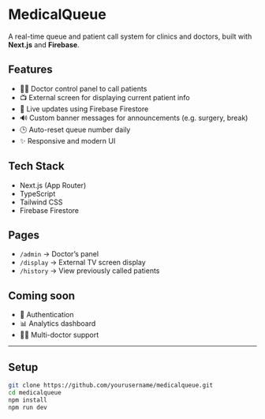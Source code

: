 # MedicalQueue

A real-time queue and patient call system for clinics and doctors, built with **Next.js** and **Firebase**.

## Features

- 👨‍⚕️ Doctor control panel to call patients
- 📺 External screen for displaying current patient info
- 🔁 Live updates using Firebase Firestore
- 🔊 Custom banner messages for announcements (e.g. surgery, break)
- 🕒 Auto-reset queue number daily
- ✨ Responsive and modern UI

## Tech Stack

- Next.js (App Router)
- TypeScript
- Tailwind CSS
- Firebase Firestore

## Pages

- `/admin` → Doctor’s panel
- `/display` → External TV screen display
- `/history` → View previously called patients

## Coming soon

- 🔐 Authentication
- 📊 Analytics dashboard
- 🧑‍⚕️ Multi-doctor support

---

## Setup

```bash
git clone https://github.com/yourusername/medicalqueue.git
cd medicalqueue
npm install
npm run dev